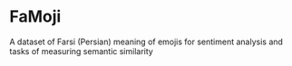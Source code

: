 # FaMoji
A dataset of Farsi (Persian) meaning of emojis for sentiment analysis and tasks of measuring semantic similarity
